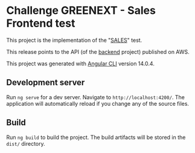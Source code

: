# Challenge GREENEXT - Sales Frontend test

This project is the implementation of the "[SALES](SALES.md)" test.

This release points to the API (of the [backend](https://github.com/suppressio/challenge-greenext-sales-backend) project) published on AWS.

This project was generated with [Angular CLI](https://github.com/angular/angular-cli) version 14.0.4.

## Development server

Run `ng serve` for a dev server. Navigate to `http://localhost:4200/`. The application will automatically reload if you change any of the source files.

## Build

Run `ng build` to build the project. The build artifacts will be stored in the `dist/` directory.

